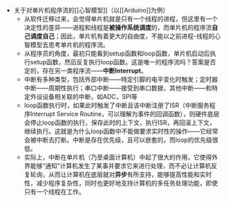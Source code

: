 - 关于对单片机程序流的[[心智模型]]（以[[Arduino]]为例）
	- 从软件迁移过来，会觉得单片机就是只有一个线程的进程，但这里有一个决定性的差异——进程和线程是**被操作系统调度**的，而单片机的程序流**自己调度自己**；因此，单片机有着更大的自由度，不能以之前进程-线程的心智模型去思考单片机的程序流。
	- 从程序员的角度，最初只能看到setup函数和loop函数，单片机启动后执行setup函数，然后反复执行loop函数。这是唯一的程序流吗？答案是否定的，存在另一类程序流——**中断Interrupt**。
	- 中断有多种类型，包括外部中断——特定引脚的电平变化时触发；定时器中断——周期性执行；串口中断——接受到串口数据，其他中断——和特定外设设备相关联的中断，如ADC，SPI等
	- loop函数执行时，如果此时触发了中断且该中断注册了ISR（中断服务程序Interrupt Service Routine，可以理解为事件的回调函数），则硬件底层会停止loop函数的执行，保存此时的上下文，执行ISR，再回滚上下文，继续执行。这就是为什么loop函数中不能做要求实时性的操作——它经常会被中断去打断。中断是存在优先级，且可以嵌套的，而loop的优先级很低。
	- 实际上，中断在单片机（乃至桌面计算机）中起了很大的作用，它使得外界能够“通知”计算机发生了某事并要求它来进行处理，而不必让计算机反复轮询，从而让计算机在底层就对**异步**有所支持，能够提高性能和实时性，减少程序复杂性，同时也更好地支持计算机的多任务处理功能，即使只有一个线程在工作。